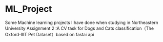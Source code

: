 # ML_Project
Some Machine learning projects I have done when studying in Northeastern University
Assignment 2 :A CV task for Dogs and Cats classification（The Oxford-IIIT Pet Dataset）based on fastai api

